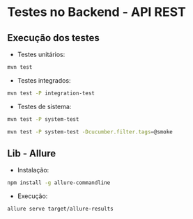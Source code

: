 # Testes no Backend - API REST

## Execução dos testes

- Testes unitários:
```sh
mvn test
```

- Testes integrados:
```sh
mvn test -P integration-test
```

- Testes de sistema:
```sh
mvn test -P system-test
```
```sh
mvn test -P system-test -Dcucumber.filter.tags=@smoke
```

## Lib - Allure

- Instalação:
```sh
npm install -g allure-commandline
```

- Execução:
```sh
allure serve target/allure-results
```
